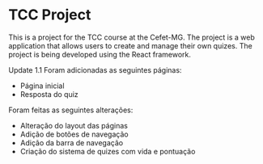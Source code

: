 TCC Project
============
This is a project for the TCC course at the Cefet-MG. The project is a web application that allows users to create and manage their own quizes. The project is being developed using the React framework.

Update 1.1
Foram adicionadas as seguintes páginas:
- Página inicial
- Resposta do quiz

Foram feitas as seguintes alterações:
- Alteração do layout das páginas
- Adição de botões de navegação
- Adição da barra de navegação
- Criação do sistema de quizes com vida e pontuação
